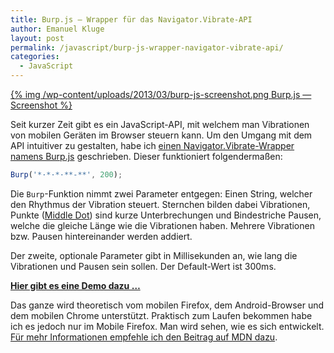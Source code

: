 ```yaml
---
title: Burp.js — Wrapper für das Navigator.Vibrate-API
author: Emanuel Kluge
layout: post
permalink: /javascript/burp-js-wrapper-navigator-vibrate-api/
categories:
  - JavaScript
---
```


[{% img /wp-content/uploads/2013/03/burp-js-screenshot.png Burp.js — Screenshot %}](http://herschel666.github.com/Burp.js/)

Seit kurzer Zeit gibt es ein JavaScript-API, mit welchem man Vibrationen von mobilen Geräten im Browser steuern kann. Um den Umgang mit dem API intuitiver zu gestalten, habe ich [einen Navigator.Vibrate-Wrapper namens Burp.js](https://github.com/herschel666/Burp.js) geschrieben. Dieser funktioniert folgendermaßen:

```javascript
Burp('*·*·*·**-**', 200);
```

Die `Burp`-Funktion nimmt zwei Parameter entgegen: Einen String, welcher den Rhythmus der Vibration steuert. Sternchen bilden dabei Vibrationen, Punkte ([Middle Dot](http://www.fileformat.info/info/unicode/char/b7/index.htm)) sind kurze Unterbrechungen und Bindestriche Pausen, welche die gleiche Länge wie die Vibrationen haben. Mehrere Vibrationen bzw. Pausen hintereinander werden addiert.

Der zweite, optionale Parameter gibt in Millisekunden an, wie lang die Vibrationen und Pausen sein sollen. Der Default-Wert ist 300ms.

**[Hier gibt es eine Demo dazu …](github)**

Das ganze wird theoretisch vom mobilen Firefox, dem Android-Browser und dem mobilen Chrome unterstützt. Praktisch zum Laufen bekommen habe ich es jedoch nur im Mobile Firefox. Man wird sehen, wie es sich entwickelt. [Für mehr Informationen empfehle ich den Beitrag auf MDN dazu](https://developer.mozilla.org/en-US/docs/DOM/window.navigator.vibrate).
